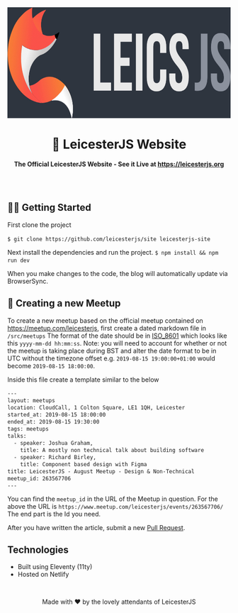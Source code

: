 <div align="center">
	<img height="250" src="./src/img/logo@2x.jpg" alt="osdc logo">
	<h1><b>🦊 LeicesterJS Website</b></h1>
	<p><b>The Official LeicesterJS Website - See it Live at <a href="https://leicesterjs.org">https://leicesterjs.org</a></b></p>
	</br>
	</br>
</div>

## 👩‍💻 Getting Started

First clone the project

`$ git clone https://github.com/leicesterjs/site leicesterjs-site`

Next install the dependencies and run the project.
`$ npm install && npm run dev`

When you make changes to the code, the blog will automatically update via BrowserSync.

## 👥 Creating a new Meetup

To create a new meetup based on the official meetup contained on https://meetup.com/leicesterjs, first create a dated markdown file in `/src/meetups`
The format of the date should be in [ISO_8601](https://en.wikipedia.org/wiki/ISO_8601) which looks like this `yyyy-mm-dd hh:mm:ss`. Note: you will need to account for whether or not the meetup is taking place during BST and alter the date format to be in UTC without the timezone offset e.g. `2019-08-15 19:00:00+01:00` would become `2019-08-15 18:00:00`.

Inside this file create a template similar to the below

```
---
layout: meetups
location: CloudCall, 1 Colton Square, LE1 1QH, Leicester
started_at: 2019-08-15 18:00:00
ended_at: 2019-08-15 19:30:00
tags: meetups
talks:
  - speaker: Joshua Graham,
    title: A mostly non technical talk about building software
  - speaker: Richard Birley,
    title: Component based design with Figma
title: LeicesterJS - August Meetup - Design & Non-Technical
meetup_id: 263567706
---
```

You can find the `meetup_id` in the URL of the Meetup in question. For the above the URL is `https://www.meetup.com/leicesterjs/events/263567706/`
The end part is the Id you need.

After you have written the article, submit a new [Pull Request](https://github.com/osdc/blog/pull/new/master).

## Technologies

- Built using Eleventy (11ty)
- Hosted on Netlify

<div align="center">
	<br>
  <p>Made with ❤️ by the lovely attendants of LeicesterJS</p>
  <br>
</div>
